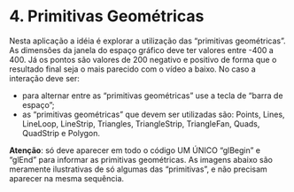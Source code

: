 # 4. Primitivas Geométricas
Nesta aplicação a idéia é explorar a utilização das “primitivas geométricas”. As dimensões da janela do espaço gráfico deve ter valores entre -400 a 400. Já os pontos são valores de 200 negativo e positivo de forma que o resultado final seja o mais parecido com o vídeo a baixo.
No caso a interação deve ser:
- para alternar entre as “primitivas geométricas” use a tecla de “barra de espaço”;
- as “primitivas geométricas” que devem ser utilizadas são: Points, Lines,  LineLoop,  LineStrip,  Triangles,  TriangleStrip, TriangleFan,  Quads, QuadStrip e Polygon.

**Atenção**: só deve aparecer em todo o código UM ÚNICO “glBegin” e “glEnd” para informar as primitivas geométricas. As imagens abaixo são meramente ilustrativas de só algumas das “primitivas”, e não precisam aparecer na mesma sequência.